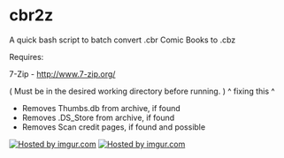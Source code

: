 cbr2z
=====
A quick bash script to batch convert .cbr Comic Books to .cbz

Requires:

7-Zip - http://www.7-zip.org/

( Must be in the desired working directory before running. )
^ fixing this ^

- Removes Thumbs.db from archive, if found
- Removes .DS_Store from archive, if found
- Removes Scan credit pages, if found and possible

<a href="http://imgur.com/XfMLch4"><img src="http://i.imgur.com/XfMLch4l.png" title="Hosted by imgur.com"/></a>
<a href="http://imgur.com/5XklrIg"><img src="http://i.imgur.com/5XklrIgl.png" title="Hosted by imgur.com"/></a>
